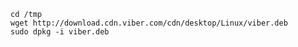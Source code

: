 

    cd /tmp
    wget http://download.cdn.viber.com/cdn/desktop/Linux/viber.deb
    sudo dpkg -i viber.deb
   
   
